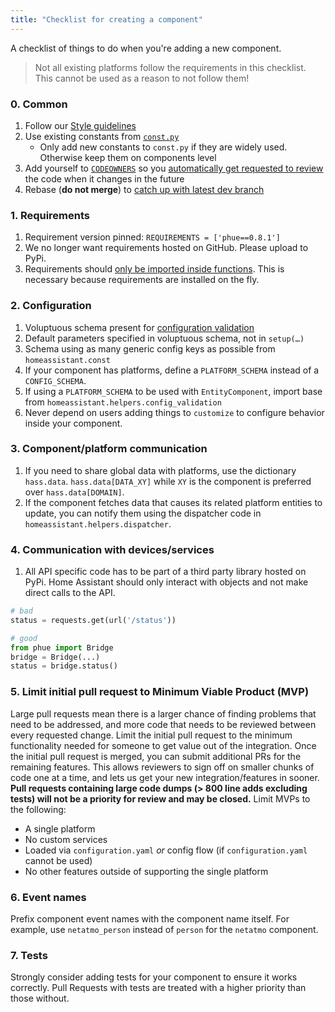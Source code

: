 ```yaml
---
title: "Checklist for creating a component"
---
```


A checklist of things to do when you're adding a new component.

> Not all existing platforms follow the requirements in this checklist. This cannot be used as a reason to not follow them!

### 0. Common

 1. Follow our [Style guidelines](development_guidelines.md)
 2. Use existing constants from [`const.py`](https://github.com/home-assistant/home-assistant/blob/dev/homeassistant/const.py)
    * Only add new constants to `const.py` if they are widely used. Otherwise keep them on components level
 3. Add yourself to [`CODEOWNERS`](https://github.com/home-assistant/home-assistant/blob/dev/CODEOWNERS) so you [automatically get requested to review](https://help.github.com/en/articles/about-code-owners#codeowners-syntax) the code when it changes in the future
 4. Rebase (**do not merge**) to [catch up with latest dev branch](development_catching_up.html)

### 1. Requirements

 1. Requirement version pinned: `REQUIREMENTS = ['phue==0.8.1']`
 2. We no longer want requirements hosted on GitHub. Please upload to PyPi.
 3. Requirements should [only be imported inside functions](creating_component_deps_and_reqs.md). This is necessary because requirements are installed on the fly.

### 2. Configuration

 1. Voluptuous schema present for [configuration validation](development_validation.md)
 2. Default parameters specified in voluptuous schema, not in `setup(…)`
 3. Schema using as many generic config keys as possible from `homeassistant.const`
 4. If your component has platforms, define a `PLATFORM_SCHEMA` instead of a `CONFIG_SCHEMA`.
 5. If using a `PLATFORM_SCHEMA` to be used with `EntityComponent`, import base from `homeassistant.helpers.config_validation`
 6. Never depend on users adding things to `customize` to configure behavior inside your component.

### 3. Component/platform communication

 1. If you need to share global data with platforms, use the dictionary `hass.data`. `hass.data[DATA_XY]` while `XY` is the component is preferred over `hass.data[DOMAIN]`.
 2. If the component fetches data that causes its related platform entities to update, you can notify them using the dispatcher code in `homeassistant.helpers.dispatcher`.


### 4. Communication with devices/services

 1. All API specific code has to be part of a third party library hosted on PyPi. Home Assistant should only interact with objects and not make direct calls to the API.

```python
# bad
status = requests.get(url('/status'))

# good
from phue import Bridge
bridge = Bridge(...)
status = bridge.status()
```

### 5. Limit initial pull request to Minimum Viable Product (MVP)
Large pull requests mean there is a larger chance of finding problems that need to be addressed, and more code that needs to be reviewed between every requested change. Limit the initial pull request to the minimum functionality needed for someone to get value out of the integration. Once the initial pull request is merged, you can submit additional PRs for the remaining features. This allows reviewers to sign off on smaller chunks of code one at a time, and lets us get your new integration/features in sooner. **Pull requests containing large code dumps (> 800 line adds excluding tests) will not be a priority for review and may be closed.** Limit MVPs to the following:
- A single platform
- No custom services 
- Loaded via `configuration.yaml` _or_ config flow (if `configuration.yaml` cannot be used)
- No other features outside of supporting the single platform

### 6. Event names
Prefix component event names with the component name itself. For example, use `netatmo_person` instead of `person` for the `netatmo` component.

### 7. Tests
Strongly consider adding tests for your component to ensure it works correctly. Pull Requests with tests are treated with a higher priority than those without.